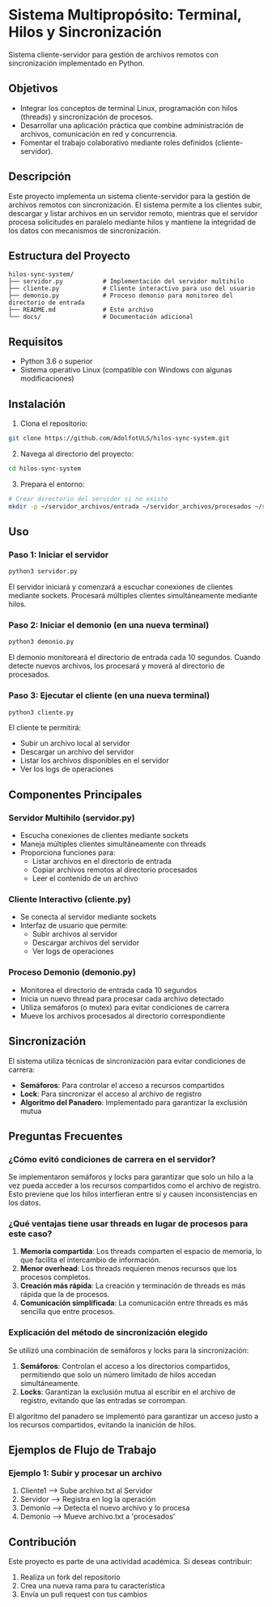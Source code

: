 # Sistema Multipropósito: Terminal, Hilos y Sincronización

Sistema cliente-servidor para gestión de archivos remotos con sincronización implementado en Python.

## Objetivos

- Integrar los conceptos de terminal Linux, programación con hilos (threads) y sincronización de procesos.
- Desarrollar una aplicación práctica que combine administración de archivos, comunicación en red y concurrencia.
- Fomentar el trabajo colaborativo mediante roles definidos (cliente-servidor).

## Descripción

Este proyecto implementa un sistema cliente-servidor para la gestión de archivos remotos con sincronización. El sistema permite a los clientes subir, descargar y listar archivos en un servidor remoto, mientras que el servidor procesa solicitudes en paralelo mediante hilos y mantiene la integridad de los datos con mecanismos de sincronización.

## Estructura del Proyecto

```
hilos-sync-system/
├── servidor.py           # Implementación del servidor multihilo
├── cliente.py            # Cliente interactivo para uso del usuario
├── demonio.py            # Proceso demonio para monitoreo del directorio de entrada
├── README.md             # Este archivo
└── docs/                 # Documentación adicional
```

## Requisitos

- Python 3.6 o superior
- Sistema operativo Linux (compatible con Windows con algunas modificaciones)

## Instalación

1. Clona el repositorio:
```bash
git clone https://github.com/AdolfotULS/hilos-sync-system.git
```

2. Navega al directorio del proyecto:
```bash
cd hilos-sync-system
```

3. Prepara el entorno:
```bash
# Crear directorio del servidor si no existe
mkdir -p ~/servidor_archivos/entrada ~/servidor_archivos/procesados ~/servidor_archivos/logs
```

## Uso

### Paso 1: Iniciar el servidor

```bash
python3 servidor.py
```

El servidor iniciará y comenzará a escuchar conexiones de clientes mediante sockets. Procesará múltiples clientes simultáneamente mediante hilos.

### Paso 2: Iniciar el demonio (en una nueva terminal)

```bash
python3 demonio.py
```

El demonio monitoreará el directorio de entrada cada 10 segundos. Cuando detecte nuevos archivos, los procesará y moverá al directorio de procesados.

### Paso 3: Ejecutar el cliente (en una nueva terminal)

```bash
python3 cliente.py
```

El cliente te permitirá:
- Subir un archivo local al servidor
- Descargar un archivo del servidor
- Listar los archivos disponibles en el servidor
- Ver los logs de operaciones

## Componentes Principales

### Servidor Multihilo (servidor.py)

- Escucha conexiones de clientes mediante sockets
- Maneja múltiples clientes simultáneamente con threads
- Proporciona funciones para:
  - Listar archivos en el directorio de entrada
  - Copiar archivos remotos al directorio procesados
  - Leer el contenido de un archivo

### Cliente Interactivo (cliente.py)

- Se conecta al servidor mediante sockets
- Interfaz de usuario que permite:
  - Subir archivos al servidor
  - Descargar archivos del servidor
  - Ver logs de operaciones

### Proceso Demonio (demonio.py)

- Monitorea el directorio de entrada cada 10 segundos
- Inicia un nuevo thread para procesar cada archivo detectado
- Utiliza semáforos (o mutex) para evitar condiciones de carrera
- Mueve los archivos procesados al directorio correspondiente

## Sincronización

El sistema utiliza técnicas de sincronización para evitar condiciones de carrera:

- **Semáforos**: Para controlar el acceso a recursos compartidos
- **Lock**: Para sincronizar el acceso al archivo de registro
- **Algoritmo del Panadero**: Implementado para garantizar la exclusión mutua

## Preguntas Frecuentes

### ¿Cómo evitó condiciones de carrera en el servidor?

Se implementaron semáforos y locks para garantizar que solo un hilo a la vez pueda acceder a los recursos compartidos como el archivo de registro. Esto previene que los hilos interfieran entre sí y causen inconsistencias en los datos.

### ¿Qué ventajas tiene usar threads en lugar de procesos para este caso?

1. **Memoria compartida**: Los threads comparten el espacio de memoria, lo que facilita el intercambio de información.
2. **Menor overhead**: Los threads requieren menos recursos que los procesos completos.
3. **Creación más rápida**: La creación y terminación de threads es más rápida que la de procesos.
4. **Comunicación simplificada**: La comunicación entre threads es más sencilla que entre procesos.

### Explicación del método de sincronización elegido

Se utilizó una combinación de semáforos y locks para la sincronización:

1. **Semáforos**: Controlan el acceso a los directorios compartidos, permitiendo que solo un número limitado de hilos accedan simultáneamente.
2. **Locks**: Garantizan la exclusión mutua al escribir en el archivo de registro, evitando que las entradas se corrompan.

El algoritmo del panadero se implementó para garantizar un acceso justo a los recursos compartidos, evitando la inanición de hilos.

## Ejemplos de Flujo de Trabajo

### Ejemplo 1: Subir y procesar un archivo

1. Cliente1 --> Sube archivo.txt al Servidor
2. Servidor --> Registra en log la operación
3. Demonio --> Detecta el nuevo archivo y lo procesa
4. Demonio --> Mueve archivo.txt a 'procesados'

## Contribución

Este proyecto es parte de una actividad académica. Si deseas contribuir:

1. Realiza un fork del repositorio
2. Crea una nueva rama para tu característica
3. Envía un pull request con tus cambios
